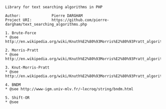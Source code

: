 	Library for text searching algorithms in PHP

    Author:              Pierre DARGHAM
    Project URI:         https://github.com/pierre-dargham/text_searching_algorithms.php

 	1. Brute-Force
 	* @see http://en.wikipedia.org/wiki/Knuth%E2%80%93Morris%E2%80%93Pratt_algorithm
 
 	2. Morris-Pratt
 	* @see http://en.wikipedia.org/wiki/Knuth%E2%80%93Morris%E2%80%93Pratt_algorithm
 
 	3. Knut-Morris-Pratt
 	* @see http://en.wikipedia.org/wiki/Knuth%E2%80%93Morris%E2%80%93Pratt_algorithm
 
 	4. BNDM
 	* @see http://www-igm.univ-mlv.fr/~lecroq/string/bndm.html
 
 	5. Shift-OR
 	* @see 